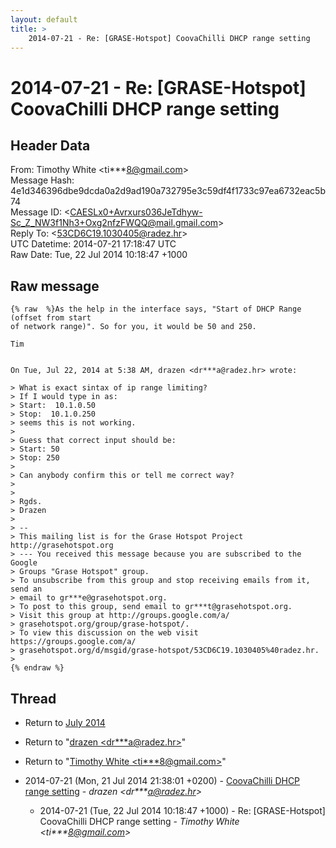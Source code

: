 ```yaml
---
layout: default
title: >
    2014-07-21 - Re: [GRASE-Hotspot] CoovaChilli DHCP range setting
---
```


# 2014-07-21 - Re: [GRASE-Hotspot] CoovaChilli DHCP range setting

## Header Data

From: Timothy White \<ti***8@gmail.com\><br>
Message Hash: 4e1d346396dbe9dcda0a2d9ad190a732795e3c59df4f1733c97ea6732eac5b74<br>
Message ID: \<CAESLx0+Avrxurs036JeTdhyw-Sc_Z_NW3f1Nh3+Oxg2nfzFWQQ@mail.gmail.com\><br>
Reply To: \<53CD6C19.1030405@radez.hr\><br>
UTC Datetime: 2014-07-21 17:18:47 UTC<br>
Raw Date: Tue, 22 Jul 2014 10:18:47 +1000<br>

## Raw message

```
{% raw  %}As the help in the interface says, "Start of DHCP Range (offset from start
of network range)". So for you, it would be 50 and 250.

Tim


On Tue, Jul 22, 2014 at 5:38 AM, drazen <dr***a@radez.hr> wrote:

> What is exact sintax of ip range limiting?
> If I would type in as:
> Start:  10.1.0.50
> Stop:  10.1.0.250
> seems this is not working.
>
> Guess that correct input should be:
> Start: 50
> Stop: 250
>
> Can anybody confirm this or tell me correct way?
>
>
> Rgds.
> Drazen
>
> --
> This mailing list is for the Grase Hotspot Project http://grasehotspot.org
> --- You received this message because you are subscribed to the Google
> Groups "Grase Hotspot" group.
> To unsubscribe from this group and stop receiving emails from it, send an
> email to gr***e@grasehotspot.org.
> To post to this group, send email to gr***t@grasehotspot.org.
> Visit this group at http://groups.google.com/a/
> grasehotspot.org/group/grase-hotspot/.
> To view this discussion on the web visit https://groups.google.com/a/
> grasehotspot.org/d/msgid/grase-hotspot/53CD6C19.1030405%40radez.hr.
>
{% endraw %}
```

## Thread

+ Return to [July 2014](/archive/2014/07)

+ Return to "[drazen <dr***a<span>@</span>radez.hr>](/authors/dr___a_at_radez_hr)"
+ Return to "[Timothy White <ti***8<span>@</span>gmail.com>](/authors/ti___8_at_gmail_com)"

+ 2014-07-21 (Mon, 21 Jul 2014 21:38:01 +0200) - [CoovaChilli DHCP range setting](/archive/2014/07/f9270d29af76c91d08936c86df49651e482671364f78f1661478567e46e2ef01) - _drazen \<dr***a@radez.hr\>_
  + 2014-07-21 (Tue, 22 Jul 2014 10:18:47 +1000) - Re: [GRASE-Hotspot] CoovaChilli DHCP range setting - _Timothy White \<ti***8@gmail.com\>_

